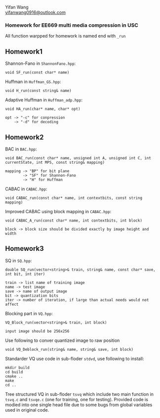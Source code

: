 Yifan Wang  
yifanwang0916@outlook.com

### Homework for EE669 multi media compression in USC  
All function warpped for homework is named end with `_run`  
 
## Homework1
Shannon-Fano in `ShannonFano.hpp`:

    void SF_run(const char* name)
Huffman in `Huffman_GS.hpp`:

    void H_run(const string& name)
Adaptive Huffman in `Huffman_adp.hpp`:  

    void HA_run(char* name, char* opt)

    opt -> "-c" for conpression
        -> "-d" for decoding

## Homework2
BAC in `BAC.hpp`:

    void BAC_run(const char* name, unsigned int A, unsigned int C, int currentState, int MPS, const string& mapping)

    mapping -> "BP" for bit plane
            -> "SF" for Shannon-Fano
            -> "H" for Huffman

CABAC in `CABAC.hpp`:

    void CABAC_run(const char* name, int contextbits, const string mapping)

Improved CABAC using block mapping in  `CABAC.hpp`:

    void CABAC_A_run(const char* name, int contextbits, int block)

    block -> block size should be divided exactly by image height and width

## Homework3
SQ in `SQ.hpp`:

    double SQ_run(vector<string>& train, string& name, const char* save, int bit, int iter)

    train -> list name of training image
    name -> test image
    save -> name of output image
    bit -> quantization bits
    iter -> number of iteration, if large than actual needs would not affect

Blocking part in `VQ.hpp`:

    VQ_Block_run(vector<string>& train, int block)

    input image should be 256x256
    
Use following to conver quantized image to raw position
    
    void VQ_Deblock_run(string& name, string& save, int block)

Standarder VQ use code in sub-floder `stdvd`, use following to install:

    mkdir build
    cd build
    cmake ..
    make
    cd ..

Tree structured VQ in sub-floder `tsvq` which include two main function in `tsvq.c` and `tsvqe.c` (one for training, one for testing). Provided code is modied into one single head file due to some bugs from global variables used in original code.




